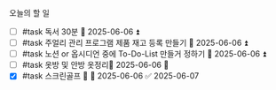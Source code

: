 오늘의 할 일
- [ ] #task 독서 30분 📅 2025-06-06 ⏫ 
- [ ] #task 주얼리 관리 프로그램 제품 재고 등록 만들기 📅 2025-06-06 ⏫ 
- [ ] #task 노션 or 옵시디언 중에 To-Do-List 만들거 정하기 📅 2025-06-06 ⏫ 
- [ ] #task 옷방 및 안방 옷정리📅 2025-06-06 🔼 
- [x] #task 스크린골프 🔽 📅 2025-06-06 ✅ 2025-06-07